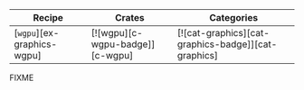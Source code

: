 | Recipe | Crates | Categories |
|--------|--------|------------|
| [`wgpu`][ex-graphics-wgpu] | [![wgpu][c-wgpu-badge]][c-wgpu] | [![cat-graphics][cat-graphics-badge]][cat-graphics] |

<div class="hidden">
FIXME
</div>
